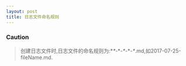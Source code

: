 ```yaml
---
layout: post
title: 日志文件命名规则
---
```


### Caution
> 创建日志文件时,日志文件的命名规则为:\**\**\-\**\-\**-\**-\**.md,如2017-07-25-fileName.md.  

